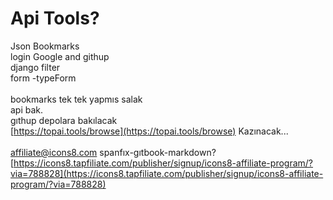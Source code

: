 # Api Tools?

Json Bookmarks\
login Google and githup\
django filter\
form -typeForm\
\
bookmarks  tek tek yapmıs  salak\
api bak.\
gıthup depolara bakılacak\
[https://topai.tools/browse](https://topai.tools/browse)   Kazınacak...\
\
affiliate@icons8.com   spanfıx-gıtbook-markdown?\
[https://icons8.tapfiliate.com/publisher/signup/icons8-affiliate-program/?via=788828](https://icons8.tapfiliate.com/publisher/signup/icons8-affiliate-program/?via=788828)
